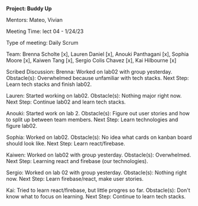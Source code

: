 
**Project: Buddy Up**

Mentors: Mateo, Vivian

Meeting Time: lect 04 - 1/24/23

Type of meeting: Daily Scrum

Team: Brenna Scholte [x], Lauren Daniel [x], Anouki Panthagani [x], Sophia Moore [x], Kaiwen Tang [x], Sergio Colis Chavez [x], Kai Hilbourne [x]

Scribed Discussion:
Brenna: Worked on lab02 with group yesterday. Obstacle(s): Overwhelmed because unfamiliar with tech stacks. Next Step: Learn tech stacks and finish lab02.

Lauren: Started working on lab02. Obstacle(s): Nothing major right now. Next Step: Continue lab02 and learn tech stacks.

Anouki: Started work on lab 2. Obstacle(s): Figure out user stories and how to split up between team members. Next Step: Learn technologies and figure lab02.

Sophia: Worked on lab02. Obstacle(s): No idea what cards on kanban board should look like. Next Step: Learn react/firebase.

Kaiwen: Worked on lab02 with group yesterday. Obstacle(s): Overwhelmed. Next Step: Learning react and firebase (our technologies).

Sergio: Worked on lab 02 with group yesterday. Obstacle(s): Nothing right now. Next Step: Learn firebase/react, make user stories.

Kai: Tried to learn react/firebase, but little progres so far. Obstacle(s): Don't know what to focus on learning. Next Step: Continue to learn tech stacks.
